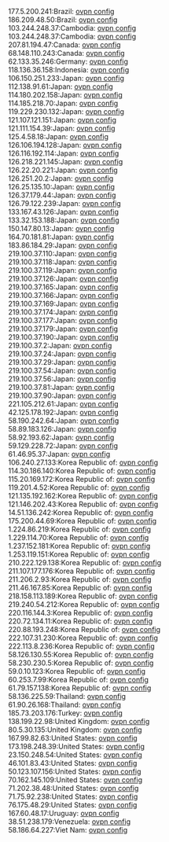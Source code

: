 177.5.200.241:Brazil: [ovpn config](vpn/177_5_200_241.ovpn)  
186.209.48.50:Brazil: [ovpn config](vpn/186_209_48_50.ovpn)  
103.244.248.37:Cambodia: [ovpn config](vpn/103_244_248_37.ovpn)  
103.244.248.37:Cambodia: [ovpn config](vpn/103_244_248_37.ovpn)  
207.81.194.47:Canada: [ovpn config](vpn/207_81_194_47.ovpn)  
68.148.110.243:Canada: [ovpn config](vpn/68_148_110_243.ovpn)  
62.133.35.246:Germany: [ovpn config](vpn/62_133_35_246.ovpn)  
118.136.36.158:Indonesia: [ovpn config](vpn/118_136_36_158.ovpn)  
106.150.251.233:Japan: [ovpn config](vpn/106_150_251_233.ovpn)  
112.138.91.61:Japan: [ovpn config](vpn/112_138_91_61.ovpn)  
114.180.202.158:Japan: [ovpn config](vpn/114_180_202_158.ovpn)  
114.185.218.70:Japan: [ovpn config](vpn/114_185_218_70.ovpn)  
119.229.230.132:Japan: [ovpn config](vpn/119_229_230_132.ovpn)  
121.107.121.151:Japan: [ovpn config](vpn/121_107_121_151.ovpn)  
121.111.154.39:Japan: [ovpn config](vpn/121_111_154_39.ovpn)  
125.4.58.18:Japan: [ovpn config](vpn/125_4_58_18.ovpn)  
126.106.194.128:Japan: [ovpn config](vpn/126_106_194_128.ovpn)  
126.116.192.114:Japan: [ovpn config](vpn/126_116_192_114.ovpn)  
126.218.221.145:Japan: [ovpn config](vpn/126_218_221_145.ovpn)  
126.22.20.221:Japan: [ovpn config](vpn/126_22_20_221.ovpn)  
126.251.20.2:Japan: [ovpn config](vpn/126_251_20_2.ovpn)  
126.25.135.10:Japan: [ovpn config](vpn/126_25_135_10.ovpn)  
126.37.179.44:Japan: [ovpn config](vpn/126_37_179_44.ovpn)  
126.79.122.239:Japan: [ovpn config](vpn/126_79_122_239.ovpn)  
133.167.43.126:Japan: [ovpn config](vpn/133_167_43_126.ovpn)  
133.32.153.188:Japan: [ovpn config](vpn/133_32_153_188.ovpn)  
150.147.80.13:Japan: [ovpn config](vpn/150_147_80_13.ovpn)  
164.70.181.81:Japan: [ovpn config](vpn/164_70_181_81.ovpn)  
183.86.184.29:Japan: [ovpn config](vpn/183_86_184_29.ovpn)  
219.100.37.110:Japan: [ovpn config](vpn/219_100_37_110.ovpn)  
219.100.37.118:Japan: [ovpn config](vpn/219_100_37_118.ovpn)  
219.100.37.119:Japan: [ovpn config](vpn/219_100_37_119.ovpn)  
219.100.37.126:Japan: [ovpn config](vpn/219_100_37_126.ovpn)  
219.100.37.165:Japan: [ovpn config](vpn/219_100_37_165.ovpn)  
219.100.37.166:Japan: [ovpn config](vpn/219_100_37_166.ovpn)  
219.100.37.169:Japan: [ovpn config](vpn/219_100_37_169.ovpn)  
219.100.37.174:Japan: [ovpn config](vpn/219_100_37_174.ovpn)  
219.100.37.177:Japan: [ovpn config](vpn/219_100_37_177.ovpn)  
219.100.37.179:Japan: [ovpn config](vpn/219_100_37_179.ovpn)  
219.100.37.190:Japan: [ovpn config](vpn/219_100_37_190.ovpn)  
219.100.37.2:Japan: [ovpn config](vpn/219_100_37_2.ovpn)  
219.100.37.24:Japan: [ovpn config](vpn/219_100_37_24.ovpn)  
219.100.37.29:Japan: [ovpn config](vpn/219_100_37_29.ovpn)  
219.100.37.54:Japan: [ovpn config](vpn/219_100_37_54.ovpn)  
219.100.37.56:Japan: [ovpn config](vpn/219_100_37_56.ovpn)  
219.100.37.81:Japan: [ovpn config](vpn/219_100_37_81.ovpn)  
219.100.37.90:Japan: [ovpn config](vpn/219_100_37_90.ovpn)  
221.105.212.61:Japan: [ovpn config](vpn/221_105_212_61.ovpn)  
42.125.178.192:Japan: [ovpn config](vpn/42_125_178_192.ovpn)  
58.190.242.64:Japan: [ovpn config](vpn/58_190_242_64.ovpn)  
58.89.183.126:Japan: [ovpn config](vpn/58_89_183_126.ovpn)  
58.92.193.62:Japan: [ovpn config](vpn/58_92_193_62.ovpn)  
59.129.228.72:Japan: [ovpn config](vpn/59_129_228_72.ovpn)  
61.46.95.37:Japan: [ovpn config](vpn/61_46_95_37.ovpn)  
106.240.27.133:Korea Republic of: [ovpn config](vpn/106_240_27_133.ovpn)  
114.30.186.140:Korea Republic of: [ovpn config](vpn/114_30_186_140.ovpn)  
115.20.169.172:Korea Republic of: [ovpn config](vpn/115_20_169_172.ovpn)  
119.201.4.52:Korea Republic of: [ovpn config](vpn/119_201_4_52.ovpn)  
121.135.192.162:Korea Republic of: [ovpn config](vpn/121_135_192_162.ovpn)  
121.146.202.43:Korea Republic of: [ovpn config](vpn/121_146_202_43.ovpn)  
14.51.136.242:Korea Republic of: [ovpn config](vpn/14_51_136_242.ovpn)  
175.200.44.69:Korea Republic of: [ovpn config](vpn/175_200_44_69.ovpn)  
1.224.86.219:Korea Republic of: [ovpn config](vpn/1_224_86_219.ovpn)  
1.229.114.70:Korea Republic of: [ovpn config](vpn/1_229_114_70.ovpn)  
1.237.152.181:Korea Republic of: [ovpn config](vpn/1_237_152_181.ovpn)  
1.253.119.151:Korea Republic of: [ovpn config](vpn/1_253_119_151.ovpn)  
210.222.129.138:Korea Republic of: [ovpn config](vpn/210_222_129_138.ovpn)  
211.107.177.176:Korea Republic of: [ovpn config](vpn/211_107_177_176.ovpn)  
211.206.2.93:Korea Republic of: [ovpn config](vpn/211_206_2_93.ovpn)  
211.46.167.85:Korea Republic of: [ovpn config](vpn/211_46_167_85.ovpn)  
218.158.113.189:Korea Republic of: [ovpn config](vpn/218_158_113_189.ovpn)  
219.240.54.212:Korea Republic of: [ovpn config](vpn/219_240_54_212.ovpn)  
220.116.144.3:Korea Republic of: [ovpn config](vpn/220_116_144_3.ovpn)  
220.72.134.11:Korea Republic of: [ovpn config](vpn/220_72_134_11.ovpn)  
220.88.193.248:Korea Republic of: [ovpn config](vpn/220_88_193_248.ovpn)  
222.107.31.230:Korea Republic of: [ovpn config](vpn/222_107_31_230.ovpn)  
222.113.8.236:Korea Republic of: [ovpn config](vpn/222_113_8_236.ovpn)  
58.126.130.55:Korea Republic of: [ovpn config](vpn/58_126_130_55.ovpn)  
58.230.230.5:Korea Republic of: [ovpn config](vpn/58_230_230_5.ovpn)  
59.0.10.123:Korea Republic of: [ovpn config](vpn/59_0_10_123.ovpn)  
60.253.7.99:Korea Republic of: [ovpn config](vpn/60_253_7_99.ovpn)  
61.79.157.138:Korea Republic of: [ovpn config](vpn/61_79_157_138.ovpn)  
58.136.225.59:Thailand: [ovpn config](vpn/58_136_225_59.ovpn)  
61.90.26.168:Thailand: [ovpn config](vpn/61_90_26_168.ovpn)  
185.73.203.176:Turkey: [ovpn config](vpn/185_73_203_176.ovpn)  
138.199.22.98:United Kingdom: [ovpn config](vpn/138_199_22_98.ovpn)  
80.5.30.135:United Kingdom: [ovpn config](vpn/80_5_30_135.ovpn)  
167.99.82.63:United States: [ovpn config](vpn/167_99_82_63.ovpn)  
173.198.248.39:United States: [ovpn config](vpn/173_198_248_39.ovpn)  
23.150.248.54:United States: [ovpn config](vpn/23_150_248_54.ovpn)  
46.101.83.43:United States: [ovpn config](vpn/46_101_83_43.ovpn)  
50.123.107.156:United States: [ovpn config](vpn/50_123_107_156.ovpn)  
70.162.145.109:United States: [ovpn config](vpn/70_162_145_109.ovpn)  
71.202.38.48:United States: [ovpn config](vpn/71_202_38_48.ovpn)  
71.75.92.238:United States: [ovpn config](vpn/71_75_92_238.ovpn)  
76.175.48.29:United States: [ovpn config](vpn/76_175_48_29.ovpn)  
167.60.48.17:Uruguay: [ovpn config](vpn/167_60_48_17.ovpn)  
38.51.238.179:Venezuela: [ovpn config](vpn/38_51_238_179.ovpn)  
58.186.64.227:Viet Nam: [ovpn config](vpn/58_186_64_227.ovpn)  
